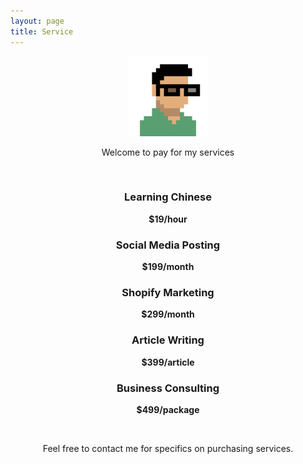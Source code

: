 ```yaml
---
layout: page
title: Service
---
```


<center>

<img src="assets/VAV.jpg" width="128" height="128">

<br>

<p>Welcome to pay for my services</p>

<br>

<p><h3>Learning Chinese</h3></p>
<p><b>$19/hour</b></p>
<p><h3>Social Media Posting</h3></p>
<p><b>$199/month</b></p>
<p><h3>Shopify Marketing</h3></p>
<p><b>$299/month</b></p>
<p><h3>Article Writing</h3></p>
<p><b>$399/article</b></p>
<p><h3>Business Consulting</h3></p>
<p><b>$499/package</b></p>

<br>

Feel free to contact me for specifics on purchasing services.